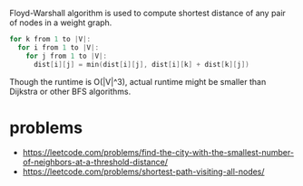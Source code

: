 Floyd-Warshall algorithm is used to compute shortest distance of any pair of nodes in a weight graph.

```c++
for k from 1 to |V|:
  for i from 1 to |V|:
    for j from 1 to |V|:
      dist[i][j] = min(dist[i][j], dist[i][k] + dist[k][j])
```

Though the runtime is O(|V|^3), actual runtime might be smaller than Dijkstra or other BFS algorithms.

# problems
* https://leetcode.com/problems/find-the-city-with-the-smallest-number-of-neighbors-at-a-threshold-distance/
* https://leetcode.com/problems/shortest-path-visiting-all-nodes/
